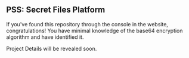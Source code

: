 ## PSS: Secret Files Platform

If you've found this repository through the console in the website, congratulations! 
You have minimal knowledge of the base64 encryption algorithm and have identified it.

Project Details will be revealed soon.
